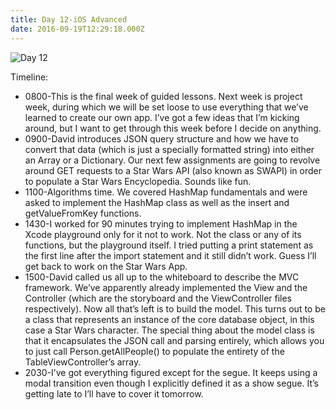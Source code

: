 ```yaml
---
title: Day 12-iOS Advanced
date: 2016-09-19T12:29:18.000Z
---
```

![Day 12](/img/blog/day12.jpeg)

Timeline:
* 0800-This is the final week of guided lessons.  Next week is project week, during which we will be set loose to use everything that we’ve learned to create our own app.  I’ve got a few ideas that I’m kicking around, but I want to get through this week before I decide on anything.
* 0900-David introduces JSON query structure and how we have to convert that data (which is just a specially formatted string) into either an Array or a Dictionary. Our next few assignments are going to revolve around GET requests to a Star Wars API (also known as SWAPI) in order to populate a Star Wars Encyclopedia.  Sounds like fun.
* 1100-Algorithms time.  We covered HashMap fundamentals and were asked to implement the HashMap class as well as the insert and getValueFromKey functions.  
* 1430-I worked for 90 minutes trying to implement HashMap in the Xcode playground only for it not to work.  Not the class or any of its functions, but the playground itself.  I tried putting a print statement as the first line after the import statement and it still didn’t work.  Guess I’ll get back to work on the Star Wars App.
* 1500-David called us all up to the whiteboard to describe the MVC framework.  We’ve apparently already implemented the View and the Controller (which are the storyboard and the ViewController files respectively).  Now all that’s left is to build the model.  This turns out to be a class that represents an instance of the core database object, in this case a Star Wars character.  The special thing about the model class is that it encapsulates the JSON call and parsing entirely, which allows you to just call Person.getAllPeople() to populate the entirety of the TableViewController’s array.  
* 2030-I’ve got everything figured except for the segue.  It keeps using a modal transition even though I explicitly defined it as a show segue.  It’s getting late to I’ll have to cover it tomorrow.
